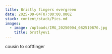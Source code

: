 ```yaml
---
title: Bristly fingers evergreen
date: 2025-09-04T07:00:00.000Z
stack: content/stack/Pics.md
images:
  - image: /uploads/IMG_20250904_082519870.jpg
    title: brstlyev1
---
```


cousin to softfinger
